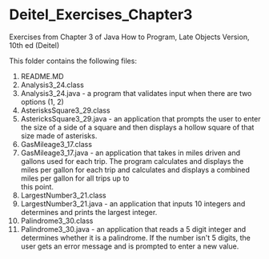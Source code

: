 # Deitel_Exercises_Chapter3
Exercises from Chapter 3 of Java How to Program, Late Objects Version, 10th ed (Deitel)

This folder contains the following files:

1.  README.MD
2.  Analysis3_24.class
3.  Analysis3_24.java - a program that validates input when there are two options (1, 2)
4.  AsterisksSquare3_29.class
5.  AstericksSquare3_29.java - an application that prompts the user to enter the size of a side of a square and then displays     a hollow square of that size made of asterisks.
6.  GasMileage3_17.class
7.  GasMileage3_17.java - an application that takes in miles driven and gallons used for each trip. The program calculates and 
    displays the miles per gallon for each trip and calculates and displays a combined miles per gallon for all trips up to  
    this point.
8.  LargestNumber3_21.class
9.  LargestNumber3_21.java - an application that inputs 10 integers and determines and prints the largest integer.
10. Palindrome3_30.class
11. Palindrome3_30.java - an application that reads a 5 digit integer and determines whether it is a palindrome. If the number 
    isn't 5 digits, the user gets an error message and is prompted to enter a new value.
